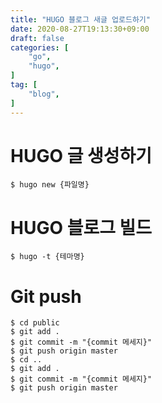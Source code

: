 ```yaml
---
title: "HUGO 블로그 새글 업로드하기"
date: 2020-08-27T19:13:30+09:00
draft: false
categories: [
    "go",
    "hugo",
]
tag: [
    "blog",
]
---
```


# HUGO 글 생성하기
```
$ hugo new {파일명}
```

# HUGO 블로그 빌드
```
$ hugo -t {테마명}
```

# Git push
```
$ cd public
$ git add .
$ git commit -m "{commit 메세지}"
$ git push origin master
$ cd ..
$ git add .
$ git commit -m "{commit 메세지}"
$ git push origin master
```
